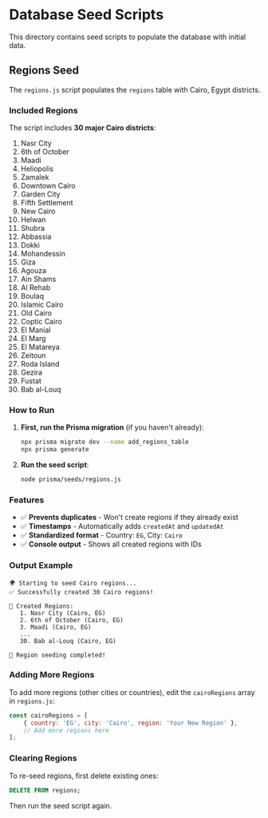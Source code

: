 # Database Seed Scripts

This directory contains seed scripts to populate the database with initial data.

## Regions Seed

The `regions.js` script populates the `regions` table with Cairo, Egypt districts.

### Included Regions

The script includes **30 major Cairo districts**:

1. Nasr City
2. 6th of October
3. Maadi
4. Heliopolis
5. Zamalek
6. Downtown Cairo
7. Garden City
8. Fifth Settlement
9. New Cairo
10. Helwan
11. Shubra
12. Abbassia
13. Dokki
14. Mohandessin
15. Giza
16. Agouza
17. Ain Shams
18. Al Rehab
19. Boulaq
20. Islamic Cairo
21. Old Cairo
22. Coptic Cairo
23. El Manial
24. El Marg
25. El Matareya
26. Zeitoun
27. Roda Island
28. Gezira
29. Fustat
30. Bab al-Louq

### How to Run

1. **First, run the Prisma migration** (if you haven't already):
   ```bash
   npx prisma migrate dev --name add_regions_table
   npx prisma generate
   ```

2. **Run the seed script**:
   ```bash
   node prisma/seeds/regions.js
   ```

### Features

- ✅ **Prevents duplicates** - Won't create regions if they already exist
- ✅ **Timestamps** - Automatically adds `createdAt` and `updatedAt`
- ✅ **Standardized format** - Country: `EG`, City: `Cairo`
- ✅ **Console output** - Shows all created regions with IDs

### Output Example

```
🌍 Starting to seed Cairo regions...
✅ Successfully created 30 Cairo regions!

📍 Created Regions:
   1. Nasr City (Cairo, EG)
   2. 6th of October (Cairo, EG)
   3. Maadi (Cairo, EG)
   ...
   30. Bab al-Louq (Cairo, EG)

🎉 Region seeding completed!
```

### Adding More Regions

To add more regions (other cities or countries), edit the `cairoRegions` array in `regions.js`:

```javascript
const cairoRegions = [
    { country: 'EG', city: 'Cairo', region: 'Your New Region' },
    // Add more regions here
];
```

### Clearing Regions

To re-seed regions, first delete existing ones:

```sql
DELETE FROM regions;
```

Then run the seed script again.
